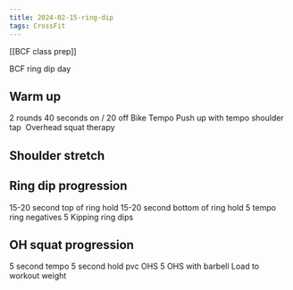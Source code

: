 ```yaml
---
title: 2024-02-15-ring-dip
tags: CrossFit
---
```


[[BCF class prep]]

BCF ring dip day

## Warm up

2 rounds 40 seconds on / 20 off
Bike
Tempo Push up with tempo shoulder tap 
Overhead squat therapy

## Shoulder stretch

## Ring dip progression
15-20 second top of ring hold
15-20 second bottom of ring hold
5 tempo ring negatives
5 Kipping ring dips

## OH squat progression
5 second tempo 5 second hold pvc OHS
5 OHS with barbell
Load to workout weight